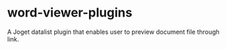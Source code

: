 # word-viewer-plugins
A Joget datalist plugin that enables user to preview document file through link.
